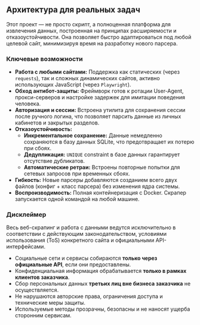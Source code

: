 ## Архитектура для реальных задач

Этот проект — не просто скрипт, а полноценная платформа для извлечения данных, построенная на принципах расширяемости и отказоустойчивости. Она позволяет быстро адаптироваться под любой целевой сайт, минимизируя время на разработку нового парсера.

### Ключевые возможности

*   **Работа с любыми сайтами:** Поддержка как статических (через `requests`), так и сложных динамических сайтов, активно использующих JavaScript (через `Playwright`).
*   **Обход антибот-защиты:** Фреймворк готов к ротации User-Agent, прокси-серверов и настройке задержек для имитации поведения человека.
*   **Авторизация и сессии:** Встроена утилита для сохранения сессии после ручного логина, что позволяет парсить данные из личных кабинетов и закрытых разделов.
*   **Отказоустойчивость:**
    *   **Инкрементальное сохранение:** Данные немедленно сохраняются в базу данных SQLite, что предотвращает их потерю при сбоях.
    *   **Дедупликация:** `UNIQUE` constraint в базе данных гарантирует отсутствие дубликатов.
    *   **Автоматические ретраи:** Встроены повторные попытки для сетевых запросов при временных сбоях.
*   **Гибкость:** Новые парсеры добавляются созданием всего двух файлов (конфиг + класс парсера) без изменения ядра системы.
*   **Воспроизводимость:** Полная контейнеризация с Docker. Скрапер запускается одной командой на любой машине.

### Дисклеймер
Весь веб-скрапинг и работа с данными ведутся исключительно в соответствии с действующим законодательством, условиями использования (ToS) конкретного сайта и официальными API-интерфейсами.

- Социальные сети и сервисы собираются **только через официальные API**, если они предоставлены.    
- Конфиденциальная информация обрабатывается **только в рамках клиентов заказчика**.    
- Сбор персональных данных **третьих лиц вне бизнеса заказчика** не осуществляется.    
- Не нарушаются авторские права, ограничения доступа и технические меры защиты.    
- Используемые методы прозрачны, безопасны и не наносят ущерба сторонним сервисам.